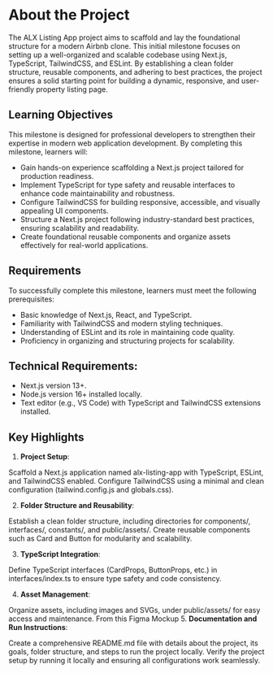 # About the Project
The ALX Listing App project aims to scaffold and lay the foundational structure for a modern Airbnb clone. This initial milestone focuses on setting up a well-organized and scalable codebase using Next.js, TypeScript, TailwindCSS, and ESLint. By establishing a clean folder structure, reusable components, and adhering to best practices, the project ensures a solid starting point for building a dynamic, responsive, and user-friendly property listing page.

## **Learning Objectives**
This milestone is designed for professional developers to strengthen their expertise in modern web application development. By completing this milestone, learners will:

* Gain hands-on experience scaffolding a Next.js project tailored for production readiness.
* Implement TypeScript for type safety and reusable interfaces to enhance code maintainability and robustness.
* Configure TailwindCSS for building responsive, accessible, and visually appealing UI components.
* Structure a Next.js project following industry-standard best practices, ensuring scalability and readability.
* Create foundational reusable components and organize assets effectively for real-world applications.


## **Requirements**
To successfully complete this milestone, learners must meet the following prerequisites:

* Basic knowledge of Next.js, React, and TypeScript.
* Familiarity with TailwindCSS and modern styling techniques.
* Understanding of ESLint and its role in maintaining code quality.
* Proficiency in organizing and structuring projects for scalability.


## **Technical Requirements**:

* Next.js version 13+.
* Node.js version 16+ installed locally.
* Text editor (e.g., VS Code) with TypeScript and TailwindCSS extensions installed.

## **Key Highlights**
1. **Project Setup**:

Scaffold a Next.js application named alx-listing-app with TypeScript, ESLint, and TailwindCSS enabled.
Configure TailwindCSS using a minimal and clean configuration (tailwind.config.js and globals.css).

2. **Folder Structure and Reusability**:

Establish a clean folder structure, including directories for components/, interfaces/, constants/, and public/assets/.
Create reusable components such as Card and Button for modularity and scalability.

3. **TypeScript Integration**:

Define TypeScript interfaces (CardProps, ButtonProps, etc.) in interfaces/index.ts to ensure type safety and code consistency.

4. **Asset Management**:

Organize assets, including images and SVGs, under public/assets/ for easy access and maintenance.
From this Figma Mockup
5. **Documentation and Run Instructions**:

Create a comprehensive README.md file with details about the project, its goals, folder structure, and steps to run the project locally.
Verify the project setup by running it locally and ensuring all configurations work seamlessly.